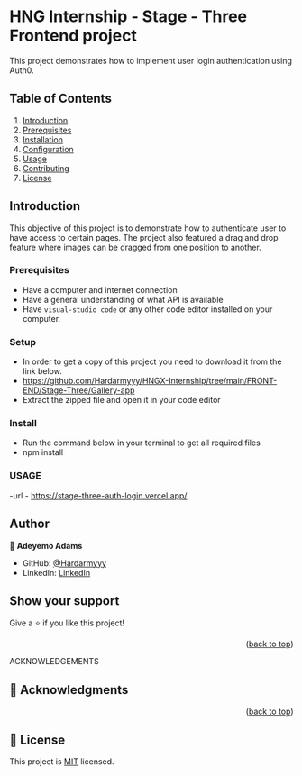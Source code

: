 # HNG Internship - Stage - Three Frontend project

This project demonstrates how to implement user login authentication using Auth0.

## Table of Contents

1. [Introduction](#introduction)
2. [Prerequisites](#prerequisites)
3. [Installation](#installation)
4. [Configuration](#configuration)
5. [Usage](#usage)
6. [Contributing](#contributing)
7. [License](#license)

## Introduction

This objective of this project is to demonstrate how to authenticate user to have access to certain pages. The project also featured a drag and drop feature where images can be dragged from one position to another. 

### Prerequisites
- Have a computer and internet connection
- Have a general understanding of what API is available
- Have `visual-studio code` or any other code editor installed on your computer.

### Setup
- In order to get a copy of this project you need to download it from the link below.
- <a> https://github.com/Hardarmyyy/HNGX-Internship/tree/main/FRONT-END/Stage-Three/Gallery-app </a>
- Extract the zipped file and open it in your code editor

### Install
- Run the command below in your terminal to get all required files 
- npm install

### USAGE

-url - <a> https://stage-three-auth-login.vercel.app/ </a> 

## Author

👤 **Adeyemo Adams**

- GitHub: [@Hardarmyyy](https://github.com/Hardarmyyy)
- LinkedIn: [LinkedIn](https://www.linkedin.com/in/adams-adeyemo-0b7a55220)

## Show your support

Give a ⭐️ if you like this project!

<p align="right">(<a href="#readme-top">back to top</a>)</p>

ACKNOWLEDGEMENTS

## 🙏 Acknowledgments <a name="acknowledgements"></a> 

<p align="right">(<a href="#readme-top">back to top</a>)</p>

## 📝 License

This project is [MIT]() licensed.




